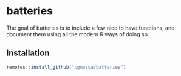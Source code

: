 
<!-- README.md is generated from README.Rmd. Please edit that file -->

# batteries

<!-- badges: start -->

<!-- badges: end -->

The goal of batteries is to include a few nice to have functions, and
document them using all the modern R ways of doing so.

## Installation

``` r
remotes::install_github("cgmossa/batteries")
```
